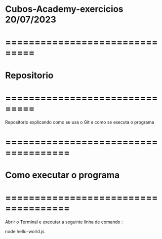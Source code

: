 # Cubos-Academy-exercicios  20/07/2023


# ===============================
# Repositorio 
# ===============================

Repositorio explicando como se usa o Git e  como se executa o programa 

# =====================================
# Como executar o programa 
# =====================================
Abrir o Terminal e executar a seguinte linha de comando :

node hello-world.js



